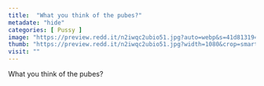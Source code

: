 ```yaml
---
title:  "What you think of the pubes?"
metadate: "hide"
categories: [ Pussy ]
image: "https://preview.redd.it/n2iwqc2ubio51.jpg?auto=webp&s=41d813194b149d774c7cad3c34bdf8679c10ede3"
thumb: "https://preview.redd.it/n2iwqc2ubio51.jpg?width=1080&crop=smart&auto=webp&s=57f7e1714eb002ff0e78e84d58d882bac86daca0"
visit: ""
---
```

What you think of the pubes?
